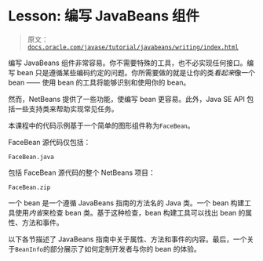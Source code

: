 # Lesson: 编写 JavaBeans 组件

> 原文：[`docs.oracle.com/javase/tutorial/javabeans/writing/index.html`](https://docs.oracle.com/javase/tutorial/javabeans/writing/index.html)

编写 JavaBeans 组件非常容易。你不需要特殊的工具，也不必实现任何接口。编写 bean 只是遵循某些编码约定的问题。你所需要做的就是让你的类*看起来*像一个 bean —— 使用 bean 的工具将能够识别和使用你的 bean。

然而，NetBeans 提供了一些功能，使编写 bean 更容易。此外，Java SE API 包括一些支持类来帮助实现常见任务。

本课程中的代码示例基于一个简单的图形组件称为`FaceBean`。

FaceBean 源代码仅包括：

`FaceBean.java`

包括 FaceBean 源代码的整个 NetBeans 项目：

`FaceBean.zip`

一个 bean 是一个遵循 JavaBeans 指南的方法名的 Java 类。一个 bean 构建工具使用*内省*来检查 bean 类。基于这种检查，bean 构建工具可以找出 bean 的属性、方法和事件。

以下各节描述了 JavaBeans 指南中关于属性、方法和事件的内容。最后，一个关于`BeanInfo`的部分展示了如何定制开发者与你的 bean 的体验。
